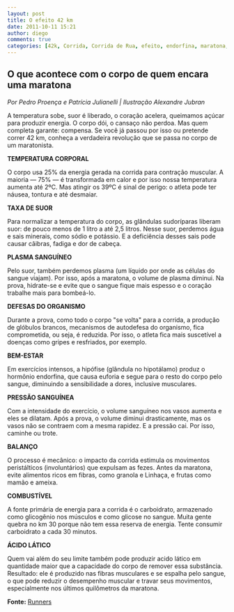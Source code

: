 ```yaml
---
layout: post
title: O efeito 42 km
date: 2011-10-11 15:21
author: diego
comments: true
categories: [42k, Corrida, Corrida de Rua, efeito, endorfina, maratona, organismo]
---
```

<h2><strong>O que acontece com o corpo de quem encara uma maratona</strong></h2>
<em>Por Pedro Proença e Patrícia Julianelli | Ilustração Alexandre Jubran</em>
<div>

A temperatura sobe, suor é liberado, o coração acelera, queimamos açúcar para produzir energia. O corpo dói, o cansaço não perdoa. Mas quem completa garante: compensa. Se você já passou por isso ou pretende correr 42 km, conheça a verdadeira revolução que se passa no corpo de um maratonista.

<strong>TEMPERATURA CORPORAL</strong>

O corpo usa 25% da energia gerada na corrida para contração muscular. A maioria — 75% — é transformada em calor e por isso nossa temperatura aumenta até 2ºC. Mas atingir os 39ºC é sinal de perigo: o atleta pode ter náusea, tontura e até desmaiar.

<strong>TAXA DE SUOR</strong>

Para normalizar a temperatura do corpo, as glândulas sudoríparas liberam suor: de pouco menos de 1 litro a até 2,5 litros. Nesse suor, perdemos água e sais minerais, como sódio e potássio. E a deficiência desses sais pode causar cãibras, fadiga e dor de cabeça.

<strong>PLASMA SANGUÍNEO</strong>

Pelo suor, também perdemos plasma (um líquido por onde as células do sangue viajam). Por isso, após a maratona, o volume de plasma diminui. Na prova, hidrate-se e evite que o sangue fique mais espesso e o coração trabalhe mais para bombeá-lo.

<strong>DEFESAS DO ORGANISMO</strong>

Durante a prova, como todo o corpo "se volta" para a corrida, a produção de glóbulos brancos, mecanismos de autodefesa do organismo, fica comprometida, ou seja, é reduzida. Por isso, o atleta fica mais suscetível a doenças como gripes e resfriados, por exemplo.

<strong>BEM-ESTAR</strong>

Em exercícios intensos, a hipófise (glândula no hipotálamo) produz o hormônio endorfina, que causa euforia e segue para o resto do corpo pelo sangue, diminuindo a sensibilidade a dores, inclusive musculares.

<strong>PRESSÃO SANGUÍNEA</strong>

Com a intensidade do exercício, o volume sanguíneo nos vasos aumenta e eles se dilatam. Após a prova, o volume diminui drasticamente, mas os vasos não se contraem com a mesma rapidez. E a pressão cai. Por isso, caminhe ou trote.

<strong>BALANÇO</strong>

O processo é mecânico: o impacto da corrida estimula os movimentos peristálticos (involuntários) que expulsam as fezes. Antes da maratona, evite alimentos ricos em fibras, como granola e Linhaça, e frutas como mamão e ameixa.

<strong>COMBUSTÍVEL</strong>

A fonte primária de energia para a corrida é o carboidrato, armazenado como glicogênio nos músculos e como glicose no sangue. Muita gente quebra no km 30 porque não tem essa reserva de energia. Tente consumir carboidrato a cada 30 minutos.

<strong>ÁCIDO LÁTICO</strong>

Quem vai além do seu limite também pode produzir acido lático em quantidade maior que a capacidade do corpo de remover essa substância. Resultado: ele é produzido nas fibras musculares e se espalha pelo sangue, o que pode reduzir o desempenho muscular e travar seus movimentos, especialmente nos últimos quilômetros da maratona.

<strong>Fonte:</strong> <a href="http://runnersworld.abril.com.br/materias/efeito42/" target="_blank">Runners</a>

&nbsp;

&nbsp;

</div>
&nbsp;
